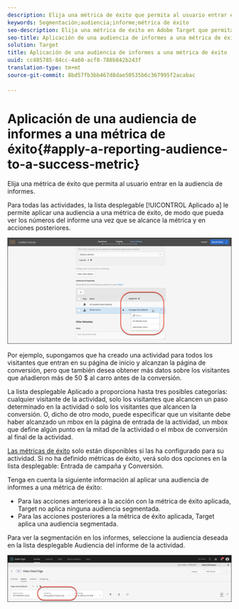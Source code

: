 ```yaml
---
description: Elija una métrica de éxito que permita al usuario entrar en la audiencia de informes.
keywords: Segmentación;audiencia;informe;métrica de éxito
seo-description: Elija una métrica de éxito en Adobe Target que permita al usuario entrar en la audiencia de informes.
seo-title: Aplicación de una audiencia de informes a una métrica de éxito en Adobe Target
solution: Target
title: Aplicación de una audiencia de informes a una métrica de éxito
uuid: cc485785-84cc-4a60-acf8-788b842b243f
translation-type: tm+mt
source-git-commit: 8bd57fb3bb467d8dae50535b6c367995f2acabac

---
```



# Aplicación de una audiencia de informes a una métrica de éxito{#apply-a-reporting-audience-to-a-success-metric}

Elija una métrica de éxito que permita al usuario entrar en la audiencia de informes.

Para todas las actividades, la lista desplegable [!UICONTROL Aplicado a] le permite aplicar una audiencia a una métrica de éxito, de modo que pueda ver los números del informe una vez que se alcance la métrica y en acciones posteriores.

![](assets/success_metric.png)

Por ejemplo, supongamos que ha creado una actividad para todos los visitantes que entran en su página de inicio y alcanzan la página de conversión, pero que también desea obtener más datos sobre los visitantes que añadieron más de 50 $ al carro antes de la conversión.

La lista desplegable Aplicado a proporciona hasta tres posibles categorías: cualquier visitante de la actividad, solo los visitantes que alcancen un paso determinado en la actividad o solo los visitantes que alcancen la conversión. O, dicho de otro modo, puede especificar que un visitante debe haber alcanzado un mbox en la página de entrada de la actividad, un mbox que define algún punto en la mitad de la actividad o el mbox de conversión al final de la actividad.

[Las métricas de éxito](../c-activities/r-success-metrics/success-metrics.md#reference_D011575C85DA48E989A244593D9B9924) solo están disponibles si las ha configurado para su actividad. Si no ha definido métricas de éxito, verá solo dos opciones en la lista desplegable: Entrada de campaña y Conversión.

Tenga en cuenta la siguiente información al aplicar una audiencia de informes a una métrica de éxito:

* Para las acciones anteriores a la acción con la métrica de éxito aplicada, Target no aplica ninguna audiencia segmentada.
* Para las acciones posteriores a la métrica de éxito aplicada, Target aplica una audiencia segmentada.

Para ver la segmentación en los informes, seleccione la audiencia deseada en la lista desplegable Audiencia del informe de la actividad.

![](assets/reporting_audience_dropdown.png)

